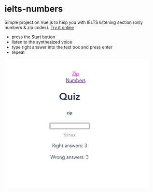 # ielts-numbers

Simple project on Vue.js to help you with IELTS listening section (only numbers & zip codes). [Try it online](https://ielts-listening.netlify.com/)

* press the Start button
* listen to the synthesized voice
* type right answer into the text box and press enter
* repeat

![IELTS vue.js](./images/ielts-numbers.png)
